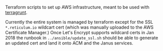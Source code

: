 Terraform scripts to set up AWS infrastructure, meant to be used with
[terragrunt](https://github.com/gruntwork-io/terragrunt).

Currently the entire system is managed by terraform except for the SSL
`*.reticulum.io` wildcart cert (which was manually uploaded to the AWS
Certificate Manager.) Once Let's Encrypt supports wildcard certs in Jan
2018 the runbook in `../ansible/update_ssl.sh` should be able to generate
an updated cert and land it onto ACM and the Janus services.
